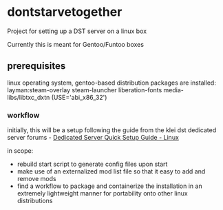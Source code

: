# dontstarvetogether
Project for setting up a DST server on a linux box

Currently this is meant for Gentoo/Funtoo boxes

## prerequisites
linux operating system, gentoo-based distribution
packages are installed:
    layman:steam-overlay
    steam-launcher
    liberation-fonts
    media-libs/libtxc_dxtn (USE='abi_x86_32')

### workflow
initially, this will be a setup following the guide from the klei dst dedicated server forums - [Dedicated Server Quick Setup Guide - Linux](https://forums.kleientertainment.com/topic/64441-dedicated-server-quick-setup-guide-linux/)

in scope:
* rebuild start script to generate config files upon start
* make use of an externalized mod list file so that it easy to add and remove mods
* find a workflow to package and containerize the installation in an extremely lightweight manner for portability onto other linux distributions
